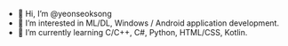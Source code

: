 - 👋 Hi, I’m @yeonseoksong
- 👀 I’m interested in ML/DL, Windows / Android application development.
- 🌱 I’m currently learning C/C++, C#, Python, HTML/CSS, Kotlin.
